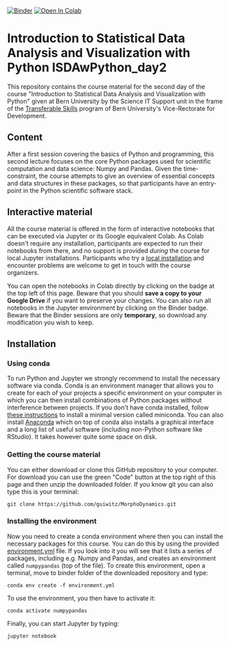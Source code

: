 [![Binder](https://mybinder.org/badge_logo.svg)](https://mybinder.org/v2/gh/guiwitz/ISDAwPython_day2/master?urlpath=lab)
[![Open In Colab](https://colab.research.google.com/assets/colab-badge.svg)](https://colab.research.google.com/github/guiwitz/ISDAwPython_day2/blob/master)

# Introduction to Statistical Data Analysis and Visualization with Python ISDAwPython_day2

This repository contains the course material for the second day of the course "Introduction to Statistical Data Analysis and Visualization with Python" given at Bern University by the Science IT Support unit in the frame of the [Transferable Skills](https://www.unibe.ch/forschung/nachwuchsfoerderung/ts/ts/ressource_veranstaltungen/fs21/python_fs21/python_fs21/index_ger.html#pane1014835) program of Bern University's Vice-Rectorate for Development.

## Content

After a first session covering the basics of Python and programming, this second lecture focuses on the core Python packages used for scientific computation and data science: Numpy and Pandas. Given the time-constraint, the course attempts to give an overview of essential concepts and data structures in these packages, so that participants have an entry-point in the Python scientific software stack.

## Interactive material

All the course material is offered in the form of interactive notebooks that can be executed via Jupyter or its Google equivalent Colab. As Colab doesn't require any installation, participants are expected to run their notebooks from there, and no support is provided *during* the course for local Jupyter installations. Participants who try a [local installation](##installation) and encounter problems are welcome to get in touch with the course organizers.

You can open the notebooks in Colab directly by clicking on the badge at the top left of this page. Beware that you should **save a copy to your Google Drive** if you want to preserve your changes. You can also run all notebooks in the Jupyter environment by clicking on the Binder badge. Beware that the Binder sessions are only **temporary**, so download any modification you wish to keep.

## Installation
### Using conda
To run Python and Jupyter we strongly recommend to install the necessary software via conda. Conda is an environment manager that allows you to create for each of your projects a specific environment on your computer in which you can then install combinations of Python packages without interference between projects. If you don't have conda installed, follow [these instructions](https://docs.conda.io/en/latest/miniconda.html) to install a minimal version called miniconda. You can also install [Anaconda](https://docs.anaconda.com/anaconda/install/) which on top of conda also installs a graphical interface and a long list of useful software (including non-Python software like RStudio). It takes however quite some space on disk.

### Getting the course material

You can either download or clone this GitHub repository to your computer. For download you can use the green "Code" button at the top right of this page and then unzip the downloaded folder. If you know git you can also type this is your terminal:

```
git clone https://github.com/guiwitz/MorphoDynamics.git
```

### Installing the environment

Now you need to create a conda environment where then you can install the necessary packages for this course. You can do this by using the provided [environment.yml](binder/environment.yml) file. If you look into it you will see that it lists a series of packages, including e.g. Numpy and Pandas, and creates an environment called ```numpypandas``` (top of the file). To create this environment, open a terminal, move to binder folder of the downloaded repository and type:

```
conda env create -f environment.yml
```

To use the environment, you then have to activate it:

```
conda activate numpypandas
```

Finally, you can start Jupyter by typing:

```
jupyter notebook
```


